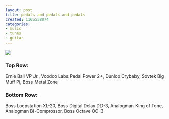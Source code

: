 ```yaml
---
layout: post
title: pedals and pedals and pedals
created: 1165558874
categories:
- music
- tunes
- guitar
---
```

<img src="http://files.bubblehouse.org.s3-website-us-east-1.amazonaws.com/12-08-06_0037.jpg"/>
<p>
<h3>Top Row:</h3>
Ernie Ball VP Jr., Voodoo Labs Pedal Power 2+, Dunlop Crybaby, Sovtek Big Muff Pi, Boss Metal Zone
</p>

<p>
<h3>Bottom Row:</h3>
Boss Loopstation XL-20, Boss Digital Delay DD-3, Analogman King of Tone, Analogman Bi-Comprossor, Boss Octave OC-3
</p>
